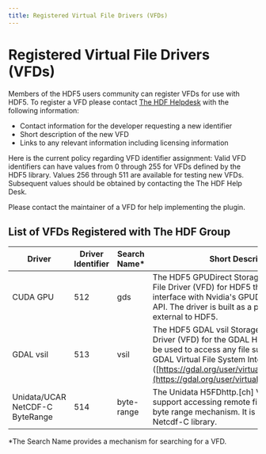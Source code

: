```yaml
---
title: Registered Virtual File Drivers (VFDs)
---
```


# Registered Virtual File Drivers (VFDs)

Members of the HDF5 users community can register VFDs for use with HDF5. To register a VFD please contact [The HDF Helpdesk](https://help.hdfgroup.org) with the following information: 

* Contact information for the developer requesting a new identifier
* Short description of the new VFD
* Links to any relevant information including licensing information 

Here is the current policy regarding VFD identifier assignment: Valid VFD identifiers can have values from 0 through 255 for VFDs defined by the HDF5 library. Values 256 through 511 are available for testing new VFDs.  Subsequent values should be obtained by contacting the The HDF Help Desk.

Please contact the maintainer of a VFD for help implementing the plugin.

## List of VFDs Registered with The HDF Group

| Driver	| Driver Identifier| Search Name*	| Short Description	| URL	| Contacts| 
| --- | --- | --- | --- | --- | --- | 
| CUDA GPU	| 512	| gds	| The HDF5 GPUDirect Storage VFD is a Virtual File Driver (VFD) for HDF5 that can be used to interface with Nvidia's GPUDirect Storage (GDS) API. The driver is built as a plugin library that is external to HDF5.	| [https://github.com/hpc-io/vfd-gds](ttps://github.com/hpc-io/vfd-gds)	|  Suren Byna (sbyna at lbl dot gov)| 
| GDAL vsil	| 513	| vsil	| The HDF5 GDAL vsil Storage VFD is a Virtual File Driver (VFD) for the GDAL HDF5 driver that can be used to access any file supported by the GDAL Virtual File System Interface ([https://gdal.org/user/virtual_file_systems.html](https://gdal.org/user/virtual_file_systems.html)). | [https://github.com/OSGeo/gdal/blob/master/frmts/hdf5/hdf5vfl.h](https://github.com/OSGeo/gdal/blob/master/frmts/hdf5/hdf5vfl.h) | Even Rouault (even dot rouault at spatialys dot com)| 
| Unidata/UCAR NetCDF-C ByteRange	| 514	| byte-range	| The Unidata H5FDhttp.[ch] VFD driver is used to support accessing remote files using the HTTP byte range mechanism. It is part of the Unidata Netcdf-C library. | [https://github.com/Unidata/netcdf-c/blob/main/libhdf5/H5FDhttp.c](https://github.com/Unidata/netcdf-c/blob/main/libhdf5/H5FDhttp.c)	| Dennis Heimbigner (dmh at ucar.edu) | 

*The Search Name provides a mechanism for searching for a VFD.

